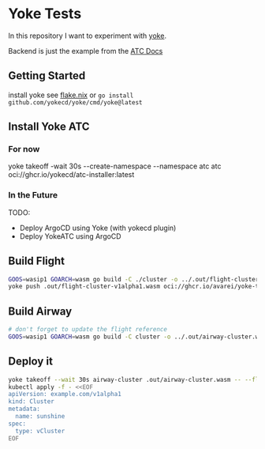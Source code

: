 # Yoke Tests

In this repository I want to experiment with [yoke](https://yokecd.github.io/docs/).

Backend is just the example from the [ATC Docs](https://yokecd.github.io/docs/airtrafficcontroller/atc/)

## Getting Started

install yoke see [flake.nix](./flake.nix) or `go install github.com/yokecd/yoke/cmd/yoke@latest`


## Install Yoke ATC

### For now
yoke takeoff -wait 30s --create-namespace --namespace atc atc oci://ghcr.io/yokecd/atc-installer:latest

### In the Future
TODO:

* Deploy ArgoCD using Yoke (with yokecd plugin)
* Deploy YokeATC using ArgoCD

## Build Flight
```sh
GOOS=wasip1 GOARCH=wasm go build -C ./cluster -o ../.out/flight-cluster.wasm ./flight
yoke push .out/flight-cluster-v1alpha1.wasm oci://ghcr.io/avarei/yoke-test/flight-cluster:v0.0.0-dirty
```

## Build Airway
```sh
# don't forget to update the flight reference
GOOS=wasip1 GOARCH=wasm go build -C cluster -o ../.out/airway-cluster.wasm ./airway
```

## Deploy it
```sh
yoke takeoff --wait 30s airway-cluster .out/airway-cluster.wasm -- --flight=oci://ghcr.io/avarei/yoke-test/flight-cluster:v0.0.0-dirty
kubectl apply -f - <<EOF
apiVersion: example.com/v1alpha1
kind: Cluster
metadata:
  name: sunshine
spec:
  type: vCluster
EOF
```
